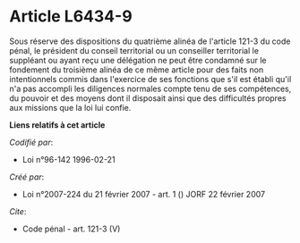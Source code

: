 # Article L6434-9

Sous réserve des dispositions du quatrième alinéa de l'article 121-3 du code pénal, le président du conseil territorial ou un
conseiller territorial le suppléant ou ayant reçu une délégation ne peut être condamné sur le fondement du troisième alinéa
de ce même article pour des faits non intentionnels commis dans l'exercice de ses fonctions que s'il est établi qu'il n'a pas
accompli les diligences normales compte tenu de ses compétences, du pouvoir et des moyens dont il disposait ainsi que des
difficultés propres aux missions que la loi lui confie.

**Liens relatifs à cet article**

_Codifié par_:

  - Loi n°96-142 1996-02-21

_Créé par_:

  - Loi n°2007-224 du 21 février 2007 - art. 1 () JORF 22 février 2007

_Cite_:

  - Code pénal - art. 121-3 (V)
